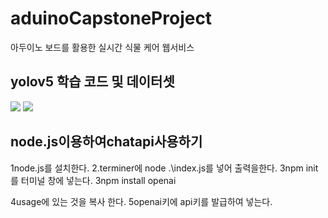 # aduinoCapstoneProject
아두이노 보드를 활용한 실시간 식물 케어 웹서비스


## yolov5 학습 코드 및 데이터셋
[<img src="https://img.shields.io/badge/Colab-F7DF1E.svg?style=for-the-badge&logo=googlecolab&logoColor=#F9AB00"/>]([https://colab.research.google.com/drive/1unaWUYdv8x96aA7mjpDemGp-35SCxePS#scrollTo=w8IZH0DKPVRm])
[<img src="https://img.shields.io/badge/roboflow-5C2D91?style=for-the-badge&logo=roboflow&logoColor=white">](https://universe.roboflow.com/project-0rxid/aquaponic_polygan_test)

## node.js이용하여chatapi사용하기
1node.js를 설치한다.
2.terminer에 node .\index.js를 넣어 출력을한다.
3npm init를 터미널 창에 넣는다.
3npm install openai

4usage에 있는 것을 복사 한다.
5openai키에 api키를 발급하여 넣는다.

